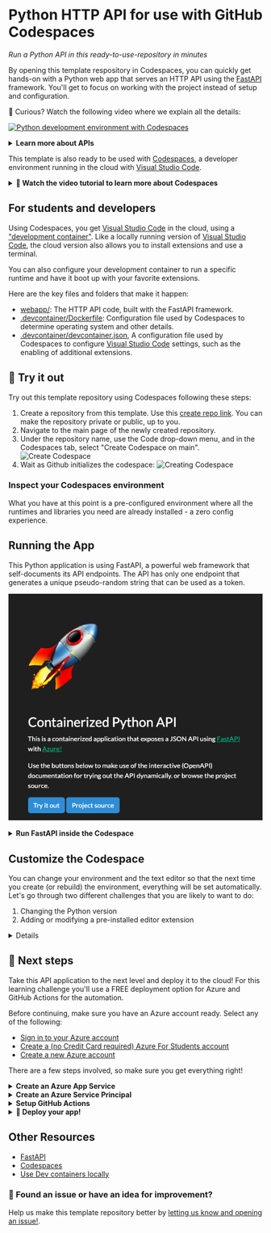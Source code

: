 # Python HTTP API for use with GitHub Codespaces

_Run a Python API in this ready-to-use-repository in minutes_

By opening this template respository in Codespaces, you can quickly get hands-on with a Python web app that serves an HTTP API using the [FastAPI](https://fastapi.tiangolo.com/) framework. You'll get to focus on working with the project instead of setup and configuration.

🤔 Curious? Watch the following video where we explain all the details:

[![Python development environment with Codespaces](https://img.youtube.com/vi/_i9Pywj3rSg/0.jpg)](https://youtu.be/_i9Pywj3rSg "Python Development environment with Codespaces")


<details>
   <summary><strong>Learn more about APIs</strong></summary>

   An API (Application Programming Interface) describes a way for two computers to interact.
   An HTTP API allows an Internet-connected computer to send an HTTP request to another Internet-connected computer
    and receive a response. For example, my computer could send a request to
   `http://a-weather-website-api.com/api/city=Los+Angeles` and receive back data like `{"high": 72, "low": 66}`.
   
   HTTP APIs often provide either data or functionality that's unique to a service, like the example API for the weather website. A weather website could provide additional API endpoints for other weather-related functionality, like upcoming forecasts or historical data. Any website can decide to offer an API if it thinks it has helpful functionality to share
   with other computers. In this project, you'll run an HTTP API that generates a random token.
</details>

This template is also ready to be used with [Codespaces](https://github.com/features/codespaces), a developer environment running in the cloud with [Visual Studio Code](https://visualstudio.microsoft.com/?WT.mc_id=academic-77460-alfredodeza).

<details>
   <summary><b>🎥 Watch the video tutorial to learn more about Codespaces</b></summary>

   [![Codespaces Tutorial](https://img.youtube.com/vi/ozuDPmcC1io/0.jpg)](https://aka.ms/CodespacesVideoTutorial "Codespaces Tutorial")
</details>

## For students and developers

Using Codespaces, you get [Visual Studio Code](https://visualstudio.microsoft.com/?WT.mc_id=academic-77460-alfredodeza) in the cloud, using a ["development container"](https://containers.dev/). Like a locally running version of [Visual Studio Code](https://visualstudio.microsoft.com/?WT.mc_id=academic-77460-alfredodeza), the cloud version also allows you to install extensions and use a terminal.

You can also configure your development container to run a specific runtime and have it boot up with your favorite extensions.

Here are the key files and folders that make it happen:

- [webapp/](./.webapp): The HTTP API code, built with the FastAPI framework.
- [.devcontainer/Dockerfile](./.devcontainer/Dockerfile): Configuration file used by Codespaces to determine operating system and other details.
- [.devcontainer/devcontainer.json](./.devcontainer/devcontainer.json), A configuration file used by Codespaces to configure [Visual Studio Code](https://visualstudio.microsoft.com/?WT.mc_id=academic-77460-alfredodeza) settings, such as the enabling of additional extensions. 

## 🧐 Try it out

Try out this template repository using Codespaces following these steps:

1. Create a repository from this template. Use this [create repo link](https://github.com/microsoft/codespaces-project-template-py/generate). You can make the repository private or public, up to you.
1. Navigate to the main page of the newly created repository.
1. Under the repository name, use the Code drop-down menu, and in the Codespaces tab, select "Create Codespace on main".
   ![Create Codespace](https://docs.github.com/assets/cb-138303/images/help/codespaces/new-codespace-button.png)
1. Wait as Github initializes the codespace:
   ![Creating Codespace](https://github.com/microsoft/codespaces-teaching-template-py/raw/main/images/Codespace_build.png)

### Inspect your Codespaces environment

What you have at this point is a pre-configured environment where all the runtimes and libraries you need are already installed - a zero config experience.

## Running the App

This Python application is using FastAPI, a powerful web framework that self-documents its API endpoints. The API has only one endpoint that generates a unique pseudo-random string that can be used as a token.


![Running FastAPI](./images/api-running.png)


<details>
<summary><b>Run FastAPI inside the Codespace</b></summary>

The API included in this template repository has a single endpoint that generates a token. Get it up and running using the following steps:

1. Open up a terminal window by opening up the command palette (Ctrl-Shift-P or Cmd-Shift-P) and then select "Open new Terminal" command.
1. Run `uvicorn` in the console to start up your API application:

    ```console
    uvicorn --host 0.0.0.0 webapp.main:app --reload
    ```

    You should see output similar to:

    ```output
    INFO:     Uvicorn running on http://127.0.0.1:8000 (Press CTRL+C to quit)
    INFO:     Started reloader process [28720]
    INFO:     Started server process [28722]
    INFO:     Waiting for application startup.
    INFO:     Application startup complete.
    ```

    You'll get a pop-up that says your application is available at port 8000. Click the button to open it in the browser.
1. Once the site loads, click on the _Try it Out_ button or append `/docs` to the URL in the address bar. The automatically generated API documentation should load and look like this:

   ![OpenAPI docs](./images/fast-api.png)

1. Finally, try to interact with the API by sending a request using the self-documented page. Click on the _POST_ button and then on the _Try it Out_ button:

   ![Try a POST request](./images/try-it-out.png)

🔒 Do you see the lock next to the URL of the website in the browser? That indicates the website is being served over a secure HTTPS connection which encrypts the HTTP responses. That's very important whenever an API can receive sensitive data or respond with sensitive data (like a password).

</details>

## Customize the Codespace

You can change your environment and the text editor so that the next time you create (or rebuild) the environment, everything will be set automatically. Let's go through two different challenges that you are likely to want to do:

1. Changing the Python version
1. Adding or modifying a pre-installed editor extension


<details>

### Step 1: Change the Python environment

Let's say you want to change which version of Python is installed. This is something you can control.

Open [.devcontainer/devcontainer.json](./.devcontainer/devcontainer.json) and replace the following section:

```json
"VARIANT": "3.8-bullseye"
```

with the following instruction:

```json
"VARIANT": "3.9-bullseye"
```

This change instructs Codespaces to use Python 3.9 instead of 3.8.

If you make any configuration change in `devcontainer.json`, a box will appear after saving.

![Recreating Codespace](https://github.com/microsoft/codespaces-teaching-template-py/raw/main/images/Codespace_rebuild.png)

Click on rebuild. Wait for your Codespace to rebuild the VS Code environment.

### Step 2: Add an extension

Your environment comes with pre-installed extensions. You can change which extensions your Codespaces environment starts with. Here's how:

1. Open file [.devcontainer/devcontainer.json](./.devcontainer/devcontainer.json) and locate the following JSON element **extensions**:

   ```json
   "extensions": [
    "ms-python.python",
    "ms-python.vscode-pylance"
   ]
   ```

1. Add _"ms-python.black-formatter"_ to the list of extensions. It should end up looking like the following:

   ```json
   "extensions": [
    "ms-python.python",
    "ms-python.vscode-pylance",
    "ms-python.black-formatter"
   ]
   ```

   That string is the unique identifier of [Black Formatter](https://marketplace.visualstudio.com/items?itemName=ms-python.black-formatter&WT.mc_id=academic-77460-alfredodeza), a popular extension for formatting Python code according to best practices. Adding the _"ms-python.black-formatter"_ identifier to the list lets Codespaces know that this extension should be pre-installed upon startup.

   Reminder: When you change any configuration in the JSON file, a box will appear after saving.

   ![Recreating Codespace](https://github.com/microsoft/codespaces-teaching-template-py/raw/main/images/Codespace_rebuild.png)

   Click on rebuild. Wait for your Codespace to rebuild the VS Code environment.

To find the unique identifier of an extension:

- Navigate to the extension's web page, for example [https://marketplace.visualstudio.com/items?itemName=ms-python.black-formatter](https://marketplace.visualstudio.com/items?itemName=ms-python.black-formatter&WT.mc_id=academic-77460-alfredodeza)
- Locate the *Unique Identifier* field under **More info** section on your right side.

</details>

## 🚀 Next steps

Take this API application to the next level and deploy it to the cloud! For this learning challenge you'll use a FREE deployment option for Azure and GitHub Actions for the automation.

Before continuing, make sure you have an Azure account ready. Select any of the following:

- [Sign in to your Azure account](https://azure.microsoft.com/en-US/?WT.mc_id=academic-77460-alfredodeza)
- [Create a (no Credit Card required) Azure For Students account](https://azure.microsoft.com/free/students/?WT.mc_id=academic-77460-alfredodeza)
- [Create a new Azure account](https://azure.microsoft.com/en-US/?WT.mc_id=academic-77460-alfredodeza)

There are a few steps involved, so make sure you get everything right!

<details>
<summary><b>Create an Azure App Service</b></summary>

Now, you are going to set up automatic deployment of the application using Azure plus GitHub actions! However, you first need to configure some Azure services.

1. Open the [Azure Cloud Shell](https://shell.azure.com/?WT.mc_id=academic-77460-alfredodeza).
1. Use the Bash shell (not PowerShell!) for these steps.
1. If it says "You have no storage mounted", select a subscription in your account and click "Create storage". The Cloud Shell uses that storage resource to store data generated during your shell sessions.
1. Create a *Resource Group* which will group together the different Azure resources used for the app:
```
az group create --name demo-fastapi --location "East US"
```
1. You'll see a JSON response with details about the newly created resource, for this command and all the commands that follow.
1. Create the **FREE** *App Service Plan*:
```
az appservice plan create --name "demo-fastapi" --resource-group demo-fastapi --is-linux --sku FREE
```
1. Create a random identifier for a unique webapp name:
```
let "randomIdentifier=$RANDOM*$RANDOM"
```
1. Create the *Web App Service* with a placeholder container using the `randomIdentifier` variable from before:
```
az webapp create --name "demo-fastapi-$randomIdentifier" --resource-group demo-fastapi --plan demo-fastapi --runtime "PYTHON:3.9"
```
1. Head to the Azure portal [App Services list](https://portal.azure.com/#view/HubsExtension/BrowseResource/resourceType/Microsoft.Web%2Fsites) and confirm that your newly created service is listed.

</details>


<details>
<summary><b>Create an Azure Service Principal</b></summary>

Next, create an Azure Service Principal, which is a special type of account that has permissions necessary to authenticate from GitHub to Azure:

1. Find the ID of your Azure Subscription [in the Azure portal](https://portal.azure.com/#view/Microsoft_Azure_Billing/SubscriptionsBlade?WT.mc_id=academic-77460-alfredodeza) or [by following this guide](https://learn.microsoft.com/azure/azure-portal/get-subscription-tenant-id?WT.mc_id=academic-77460-alfredodeza).
1. Create a Service Principal with a "contributor" role that is allowed to make changes to any resources in that subscription. Replace $AZURE_SUBSCRIPTION_ID with the ID you found in step 1 and run this command:

```
az ad sp create-for-rbac  --sdk-auth --name "github-deployer" --role contributor --scopes /subscriptions/$AZURE_SUBSCRIPTION_ID
```

1. Capture the output and add it as a [Github repository secret](/../../settings/secrets/actions/new) with the name `AZURE_CREDENTIALS`. (_If that link doesn't work, make sure you're reading this on your own copy of the repo, not the original template._)

</details>

<details>

<summary><b>Setup GitHub Actions</b></summary>

Now that you have all the Azure resources created, you need to update the GitHub Action workflow file with the name of your webapp.

1. Find your app name. It should look something like `demo-fastapi-97709018` but with a different random number at the end,
and you can find it in the Azure portal or the Cloud Shell commands.
2. Open the [.github/workflows/web_app.yml](/../../edit/main/.github/workflows/web_app.yml) file and update the value of `AZURE_WEBAPP_NAME` to your app name.
3. Commit and push the changes to the Github repository:

```
git add .github/workflows/web_app.yml
git commit -m "Updating workflow file"
git push
```

</details>

<details>
<summary><b>🏃 Deploy your app!</b></summary>

Before continuing, check the following:

1. You've created an Azure Service Principal and saved it as a [repository secret](/../../settings/secrets/) as `AZURE_CREDENTIALS`.
1. You've created an [App Service](https://portal.azure.com/#view/HubsExtension/BrowseResource/resourceType/Microsoft.Web%2Fsites) with a valid name and the site is already available with the default static content.

To deploy:

1. Navigate to [repository actions](/../../actions/workflows/web_app.yml). (_If that link doesn't open the "Build and deploy Python app" workflow, make sure you're reading this on your own copy of the repo._)
3. Select _Run workflow_ and select the green button inside the pop-up to run the workflow.

**Deploying can take a couple of minutes**. Make sure you stream the logs in the Azure Cloud Shell to check the progress:

```
az webapp log tail --name $AZURE_WEBAPP_NAME --resource-group $AZURE_RESOURCE_GROUP
```

4. Once deployment is complete, visit your website at a URL like `http://demo-fastapi-97709018.azurewebsites.net/`,
where the random number is your unique random number. You can find the website URL in the Azure portal or in the deployment logs if you forgot the number.
5. 🎉 Celebrate a successful deployment! You now have a URL that you can share with classmates, friends, and family.

### Destroy resources when complete

You likely don't want to keep this particular website running forever in the cloud, so you should cleanup your Azure resources by destroying the resource group. You can do it in the Azure Cloud Shell by referencing the group name you created initially (`demo-fastapi` in the examples):

```
az group delete --name demo-fastapi
```

### Deployment Troubleshooting

When deploying, you might encounter errors or problems, either on the automation part of it (GitHub Actions) or on the deployment destination (Azure Web Apps).

You can check the logs of the Github Actions workflow by selecting the latest workflow from the _Actions_ tab. Find the first step that has a broken icon next to it, and expand that step to see what went wrong in it.

If running into trouble with the Azure deployment, check logs in the portal or use the following with the Azure CLI:

```
az webapp log tail --name $AZURE_WEBAPP_NAME --resource-group $AZURE_RESOURCE_GROUP
```

Update both variables to match your environment.


</details>

## Other Resources

- [FastAPI](https://fastapi.tiangolo.com/)
- [Codespaces](https://github.com/features/codespaces)
- [Use Dev containers locally](https://github.com/Microsoft/vscode-remote-try-python)

### 🔎 Found an issue or have an idea for improvement? 
Help us make this template repository better by [letting us know and opening an issue!](/../../issues/new).

